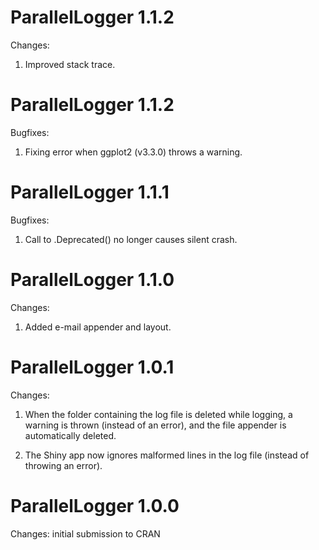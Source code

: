 ParallelLogger 1.1.2
=====================

Changes:

1. Improved stack trace.


ParallelLogger 1.1.2
=====================

Bugfixes:

1. Fixing error when ggplot2 (v3.3.0) throws a warning.


ParallelLogger 1.1.1
=====================

Bugfixes:

1. Call to .Deprecated() no longer causes silent crash.


ParallelLogger 1.1.0
=====================

Changes:

1. Added e-mail appender and layout.


ParallelLogger 1.0.1
=====================

Changes:

1. When the folder containing the log file is deleted while logging, a warning is thrown (instead of an error), and the file appender is automatically deleted.

2. The Shiny app now ignores malformed lines in the log file (instead of throwing an error).


ParallelLogger 1.0.0
=====================

Changes: initial submission to CRAN
